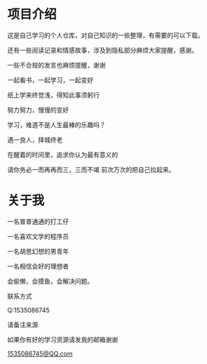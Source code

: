 # 项目介绍

这是自己学习的个人仓库，对自己知识的一些整理，有需要的可以下载。

还有一些阅读记录和情感故事，涉及到隐私部分麻烦大家提醒，感谢。

一些不合规的发言也麻烦提醒，谢谢



一起看书，一起学习，一起变好

纸上学来终觉浅，得知此事须躬行

努力努力，慢慢的变好

学习，难道不是人生最棒的乐趣吗？



遇一良人，择城终老



在醒着的时间里，追求你认为最有意义的



请你务必一而再再而三，三而不竭 前次万次的把自己拉起来。









# 关于我

一名普普通通的打工仔

一名喜欢文学的程序员

一名胡思幻想的男青年

一名相信会好的理想者

会偷懒，会摸鱼，会解决问题。





联系方式

Q:1535086745

请备注来源



如果你有好的学习资源请发我的邮箱谢谢

1535086745@QQ.com





